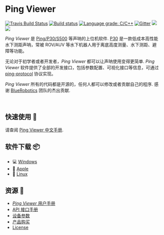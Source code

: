 # Ping Viewer

[![Travis Build Status](https://travis-ci.org/bluerobotics/ping-viewer.svg?branch=master)](https://travis-ci.org/bluerobotics/ping-viewer)
[![Build status](https://ci.appveyor.com/api/projects/status/y4nl4spd3yw1s4bn/branch/master?svg=true)](https://ci.appveyor.com/project/blueroboticsappveyor/ping-viewer/branch/master)
[![Language grade: C/C++](https://img.shields.io/lgtm/grade/cpp/g/bluerobotics/ping-viewer.svg?logo=lgtm&logoWidth=18)](https://lgtm.com/projects/g/bluerobotics/ping-viewer/context:cpp)
[![Gitter](https://img.shields.io/badge/gitter-online-green.svg)](https://gitter.im/bluerobotics/discussion/)
![](https://img.shields.io/github/commit-activity/4w/bluerobotics/ping-viewer.svg)
![](https://img.shields.io/github/search/bluerobotics/ping-viewer/TODO:.svg)

*Ping Viewer* 是 [Ping/P30/S500][4] 等声呐的上位机软件. [P30][4] 是一款低成本高性能水下测距声呐，常被 ROV/AUV 等水下机器人用于离底高度测量、水下测距、避障等功能。

无论对于初学者或者开发者，*Ping Viewer* 都可以让声呐使用变得更简单. *Ping Viewer* 软件提供了全部的开发接口，包括参数配置、可视化接口等信息，可通过 [ping-protocol][1] 协议实现。

*Ping Viewer* 所有的代码都是开源的，任何人都可以修改或者贡献自己的程序. 感谢 [BlueRobotics][5] 团队的杰出贡献.

<br/>

## 快速使用 :blue_book:

请查阅 [Ping Viewer 中文手册][2].

## 软件下载 :package:

- :computer: [Windows](https://github.com/bluerobotics/ping-viewer/releases/download/stable/pingviewer_release.zip)
- :apple: [Apple](https://github.com/bluerobotics/ping-viewer/releases/download/stable/pingviewer-release.dmg)
- :penguin: [Linux](https://github.com/bluerobotics/ping-viewer/releases/download/stable/pingviewer-x86_64.AppImage)

## 资源 :paperclip:

* [*Ping Viewer* 用户手册][2]
* [API 接口手册][1]
* [设备参数][4]
* [产品购买][4]
* [License](http://github.com/bluerobotics/ping-viewer/blob/master/LICENSE.md)

[1]: http://searobotix.com/docs/ping-protocol/
[2]: http://searobotix.com/docs/ping-viewer/
[4]: http://searobotix.com/p30-sonar/
[5]: https://www.bluerobotics.com/
